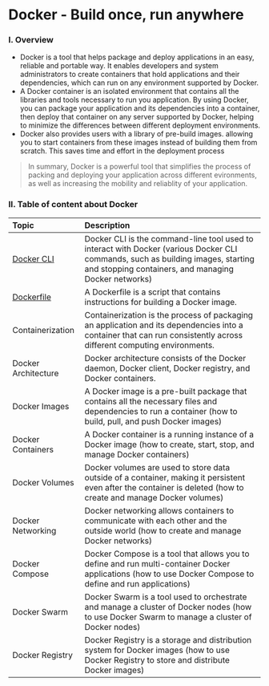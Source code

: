 # Docker - Build once, run anywhere

### I. Overview

- Docker is a tool that helps package and deploy applications in an easy, reliable and portable way. It enables developers and system administrators to create containers that hold applications and their dependencies, which can run on any environment supported by Docker.
- A Docker container is an isolated environment that contains all the libraries and tools necessary to run you application. By using Docker, you can package your application and its dependencies into a container, then deploy that container on any server supported by Docker, helping to minimize the differences between different deployment environments.
- Docker also provides users with a library of pre-build images. allowing you to start containers from these images instead of building them from scratch. This saves time and effort in the deployment process

> In summary, Docker is a powerful tool that simplifies the process of packing and deploying your application across different evironments, as well as increasing the mobility and reliablity of your application.

### II. Table of content about Docker

| Topic                                                                 | Description                                                                                                                                                                             |
| :-------------------------------------------------------------------- | :-------------------------------------------------------------------------------------------------------------------------------------------------------------------------------------- |
| [Docker CLI](https://github.com/shounoop/docker/tree/main/docker-cli) | Docker CLI is the command-line tool used to interact with Docker (various Docker CLI commands, such as building images, starting and stopping containers, and managing Docker networks) |
| [Dockerfile](https://github.com/shounoop/docker/tree/main/dockerfile) | A Dockerfile is a script that contains instructions for building a Docker image.                                                                                                        |
| Containerization                                                      | Containerization is the process of packaging an application and its dependencies into a container that can run consistently across different computing environments.                    |
| Docker Architecture                                                   | Docker architecture consists of the Docker daemon, Docker client, Docker registry, and Docker containers.                                                                               |
| Docker Images                                                         | A Docker image is a pre-built package that contains all the necessary files and dependencies to run a container (how to build, pull, and push Docker images)                            |
| Docker Containers                                                     | A Docker container is a running instance of a Docker image (how to create, start, stop, and manage Docker containers)                                                                   |
| Docker Volumes                                                        | Docker volumes are used to store data outside of a container, making it persistent even after the container is deleted (how to create and manage Docker volumes)                        |
| Docker Networking                                                     | Docker networking allows containers to communicate with each other and the outside world (how to create and manage Docker networks)                                                     |
| Docker Compose                                                        | Docker Compose is a tool that allows you to define and run multi-container Docker applications (how to use Docker Compose to define and run applications)                               |
| Docker Swarm                                                          | Docker Swarm is a tool used to orchestrate and manage a cluster of Docker nodes (how to use Docker Swarm to manage a cluster of Docker nodes)                                           |
| Docker Registry                                                       | Docker Registry is a storage and distribution system for Docker images (how to use Docker Registry to store and distribute Docker images)                                               |

